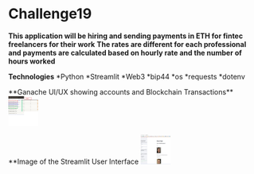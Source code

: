 # Challenge19

**This application will be hiring and sending payments in ETH for fintec freelancers for their work**
**The rates are different for each professional and payments are calculated based on hourly rate and the number of hours worked**
<p>

**Technologies**
*Python
*Streamlit
*Web3
*bip44
*os
*requests
*dotenv 

<p>
**Ganache UI/UX showing accounts and Blockchain Transactions**
<img src="https://github.com/msamaras1/Challenge19/blob/main/Images/Ganache.jpg" style=" width:60px ; height:60px "  >

<p>
**Image of the Streamlit User Interface
<img src="https://github.com/msamaras1/Challenge19/blob/main/Images/landing.jpg" style=" width:60px ; height:60px "  >
